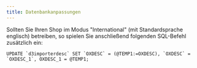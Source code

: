 ```yaml
---
title: Datenbankanpassungen
---
```


Sollten Sie Ihren Shop im Modus "International" (mit Standardsprache englisch) betreiben, so spielen Sie anschließend folgenden SQL-Befehl zusätzlich ein: 
                                                                                
```mysql
UPDATE `d3importerdesc` SET `OXDESC` = (@TEMP1:=OXDESC), `OXDESC` = `OXDESC_1`, OXDESC_1 = @TEMP1;
```
